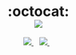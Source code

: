 <h1 align='center' >
  :octocat: <br />
  <img src= "https://readme-typing-svg.herokuapp.com?color=0077b5&lines=Hello+Devs!++Welcome+aboard.;My+name+is+Eduardo+Silva...;I+am+a+front-end+developer"/>
</h1>

<p align='center'>
  <a target="_blank" href="https://www.linkedin.com/in/jose-eduardo-silva-15900a208/">
    <img src="https://img.shields.io/badge/linkedin-%230077B5.svg?&style=for-the-badge&logo=linkedin&logoColor=white" />
  </a>&nbsp;&nbsp;
  <a target="_blank" href="mailto:eduardosilvaprogramador@gmail.com">
  <img src="https://img.shields.io/badge/Email-0078D4?style=for-the-badge&logo=microsoft-outlook&logoColor=white" />
  </a>&nbsp;&nbsp;
</p>

